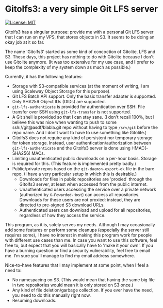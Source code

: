 Gitolfs3: a very simple Git LFS server
======================================

[![License: MIT](https://img.shields.io/badge/License-MIT-brightgreen.svg)](https://opensource.org/licenses/MIT)

Gitolfs3 has a singular purpose: provide me with a personal Git LFS server that
I can run on my VPS, that stores objects in S3. It seems to be doing an okay
job at it so far.

The name 'Gitolfs3' started as some kind of concoction of Gitolite, LFS and S3.
These days, this project has nothing to do with Gitolite because I don't use
Gitolite anymore. (It was too extensive for my use case, and I prefer to keep
the complexity of my system down as much as possible.)

Currently, it has the following features:

- Storage with S3-compatible services (at the moment of writing, I am using
  Scaleway Object Storage for this purpose).
- Git LFS Batch API support. Only the basic transfer adapter is supported. Only
  SHA256 Object IDs (OIDs) are supported.
- `git-lfs-authenticate` is provided for authentication over SSH. File transfer
  over SSH using `git-lfs-transfer` is not supported.
- A Git shell is provided so that I can stay sane. (I don't recall 100%, but I
  believe this was nice when wanting to push to some ssh://git@asdf/blabla.git
  repo without having to type `/srv/git` before the repo name. And I don't want
  to have to use something like Gitolite.)
- Gitolfs3 does not require any kind of persistent nor temporary storage for
  token storage. Instead, user authentication/authorization between
  `git-lfs-authenticate` and the Gitolfs3 server is done using HMAC(-SHA256)
  MACs.
- Limiting unauthenticated public downloads on a per-hour basis. Storage is
  required for this. (This feature is implemented pretty badly.)
- Public/private repos based on the `git-daemon-export-ok` file in the bare
  repo. (I have a very particular setup in which this is desirable.)
    - Downloads for files in public repositories are 'proxied' through the
      Gitolfs3 server, at least when accessed from the public internet.
    - Unauthenticated users accessing the service over a private network
      (authorized by `X-Fowarded-Host`) can access all repositories. Downloads
      for these users are not proxied: instead, they are directed to pre-signed
      S3 download URLs.
    - Authenticated users can download and upload for all repositories,
      regardless of how they access the service.

This program, as it is, solely serves my needs. Although I may occasionally add
some features or perform some cleanups (especially the server still requires
some), I have no interest in making this program work for people with different
use cases than me. In case you want to use this software, feel free to, but
expect that you will basically have to 'make it your own'. If you have a
burning question or find a security vulnerability, feel free to email me. I'm
sure you'll manage to find my email address somewhere.

Nice-to-have features that I may implement at some point, when I feel a need
to:

- No namespacing on S3. (This would mean that having the same big file in two
  repositories would mean it is only stored on S3 once.)
- Any kind of file deletion/garbage collection. If you ever have the need, you
  need to do this manually right now.
- Resuming downloads.
